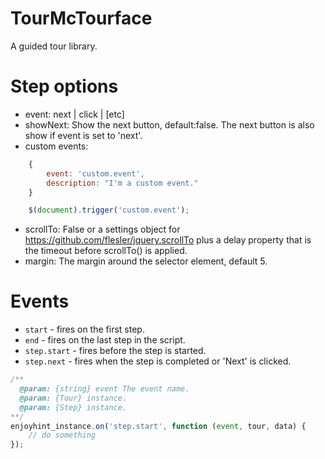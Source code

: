 # TourMcTourface
A guided tour library.

# Step options
- event: next | click | [etc]
- showNext: Show the next button, default:false. The next button is also show if event is set to 'next'.
- custom events:
```javascript
    {
        event: 'custom.event',
        description: "I'm a custom event." 
    }

    $(document).trigger('custom.event');
```
- scrollTo: False or a settings object for https://github.com/flesler/jquery.scrollTo plus a delay property that is the timeout before scrollTo() is applied. 
- margin: The margin around the selector element, default 5.

# Events
* `start` - fires on the first step.
* `end` - fires on the last step in the script.
* `step.start` - fires before the step is started. 
* `step.next` - fires when the step is completed or 'Next' is clicked.
```javascript
/**
  @param: {string} event The event name.
  @param: {Tour} instance.
  @param: {Step} instance. 
**/ 
enjoyhint_instance.on('step.start', function (event, tour, data) {
    // do something
});
```
